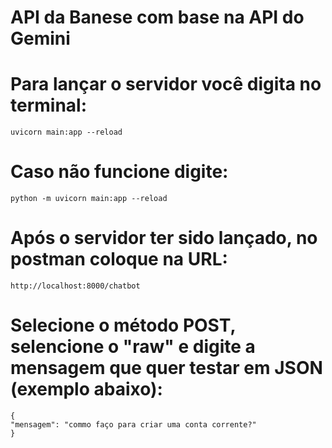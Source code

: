 # API da Banese com base na API do Gemini

# Para lançar o servidor você digita no terminal:
    uvicorn main:app --reload

# Caso não funcione digite:
    python -m uvicorn main:app --reload

# Após o servidor ter sido lançado, no postman coloque na URL:
    http://localhost:8000/chatbot

# Selecione o método POST, selencione o "raw" e digite a mensagem que quer testar em JSON (exemplo abaixo):
    {
    "mensagem": "commo faço para criar uma conta corrente?"
    }

